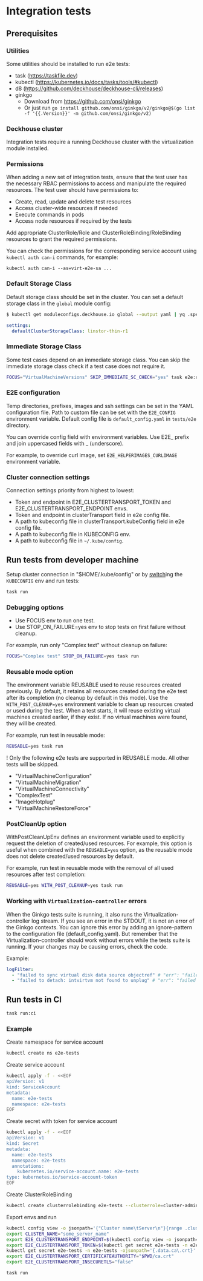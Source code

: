 # Integration tests

## Prerequisites

### Utilities

Some utilities should be installed to run e2e tests:

- task (https://taskfile.dev)
- kubectl (https://kubernetes.io/docs/tasks/tools/#kubectl)
- d8 (https://github.com/deckhouse/deckhouse-cli/releases)
- ginkgo
  - Download from https://github.com/onsi/ginkgo
  - Or just run `go install github.com/onsi/ginkgo/v2/ginkgo@$(go list -f '{{.Version}}' -m github.com/onsi/ginkgo/v2)`

### Deckhouse cluster

Integration tests require a running Deckhouse cluster with the virtualization module installed.

### Permissions

When adding a new set of integration tests, ensure that the test user has the necessary RBAC permissions to access and manipulate the required resources. The test user should have permissions to:

- Create, read, update and delete test resources
- Access cluster-wide resources if needed
- Execute commands in pods
- Access node resources if required by the tests

Add appropriate ClusterRole/Role and ClusterRoleBinding/RoleBinding resources to grant the required permissions.

You can check the permissions for the corresponding service account using `kubectl auth can-i` commands, for example:

```
kubectl auth can-i --as=virt-e2e-sa ...
```

### Default Storage Class

Default storage class should be set in the cluster. You can set a default storage class in the `global` module config:

```bash
$ kubectl get moduleconfigs.deckhouse.io global --output yaml | yq .spec
```
```yaml
settings:
  defaultClusterStorageClass: linstor-thin-r1
```

### Immediate Storage Class
Some test cases depend on an immediate storage class. You can skip the immediate storage class check if a test case does not require it.

```bash
FOCUS="VirtualMachineVersions" SKIP_IMMEDIATE_SC_CHECK="yes" task e2e:run
```

### E2E configuration

Temp directories, prefixes, images and ssh settings can be set in the
YAML configuration file.
Path to custom file can be set with the `E2E_CONFIG` environment variable.
Default config file is `default_config.yaml` in `tests/e2e` directory.

You can override config field with environment variables. Use E2E_ prefix and join uppercased fields with _ (underscore).

For example, to override curl image, set `E2E_HELPERIMAGES_CURLIMAGE` environment variable.

### Cluster connection settings

Connection settings priority from highest to lowest:

- Token and endpoint in E2E_CLUSTERTRANSPORT_TOKEN and E2E_CLUSTERTRANSPORT_ENDPOINT envs.
- Token and endpoint in clusterTransport field in e2e config file.
- A path to kubeconfig file in clusterTransport.kubeConfig field in e2e config file.
- A path to kubeconfig file in KUBECONFIG env.
- A path to kubeconfig file in `~/.kube/config`.


## Run tests from developer machine

Setup cluster connection in "$HOME/.kube/config" or by [switch](https://github.com/danielfoehrKn/kubeswitch)ing the `KUBECONFIG` env and run tests:

```bash
task run
```

### Debugging options

- Use FOCUS env to run one test.
- Use STOP_ON_FAILURE=yes env to stop tests on first failure without cleanup.

For example, run only "Complex text" without cleanup on failure:
```bash
FOCUS="Complex test" STOP_ON_FAILURE=yes task run
```

### Reusable mode option

The environment variable REUSABLE used to reuse resources created previously.
By default, it retains all resources created during the e2e test after its completion (no cleanup by default in this mode).
Use the `WITH_POST_CLEANUP=yes` environment variable to clean up resources created or used during the test.
When a test starts, it will reuse existing virtual machines created earlier, if they exist.
If no virtual machines were found, they will be created.

For example, run test in reusable mode:
```bash
REUSABLE=yes task run
```

! Only the following e2e tests are supported in REUSABLE mode. All other tests will be skipped.
- "VirtualMachineConfiguration"
- "VirtualMachineMigration"
- "VirtualMachineConnectivity"
- "ComplexTest"
- "ImageHotplug"
- "VirtualMachineRestoreForce"

### PostCleanUp option

WithPostCleanUpEnv defines an environment variable used to explicitly request the deletion of created/used resources.
For example, this option is useful when combined with the `REUSABLE=yes` option,
as the reusable mode does not delete created/used resources by default.

For example, run test in reusable mode with the removal of all used resources after test completion:
```bash
REUSABLE=yes WITH_POST_CLEANUP=yes task run
```

### Working with `Virtualization-controller` errors

When the Ginkgo tests suite is running, it also runs the Virtualization-controller log stream. If you see an error in the STDOUT, it is not an error of the Ginkgo contexts. You can ignore this error by adding an ignore-pattern to the configuration file (default_config.yaml). But remember that the Virtualization-controller should work without errors while the tests suite is running. If your changes may be causing errors, check the code.

Example:
```yaml
logFilter:
  - "failed to sync virtual disk data source objectref" # "err": "failed to sync virtual disk data source objectref: admission webhook \"datavolume-validate.cdi.kubevirt.io\" denied the request:  Destination PVC winwin/vd-win2022-8a136ef9-32d9-4ae3-a27f-e42e15c15f47 already exists"
  - "failed to detach: intvirtvm not found to unplug" # "err": "failed to detach: intvirtvm not found to unplug"
```

## Run tests in CI
```bash
task run:ci
```

### Example
Create namespace for service account
```bash
kubectl create ns e2e-tests
```
Create service account
```bash
kubectl apply -f - <<EOF
apiVersion: v1
kind: ServiceAccount
metadata:
  name: e2e-tests
  namespace: e2e-tests
EOF
```
Create secret with token for service account
```bash
kubectl apply -f - <<EOF
apiVersion: v1
kind: Secret
metadata:
  name: e2e-tests
  namespace: e2e-tests
  annotations:
    kubernetes.io/service-account.name: e2e-tests
type: kubernetes.io/service-account-token
EOF
```
Create ClusterRoleBinding 
```bash
kubectl create clusterrolebinding e2e-tests --clusterrole=cluster-admin --serviceaccount=e2e-tests:e2e-tests
```
Export envs and run
```bash
kubectl config view -o jsonpath='{"Cluster name\tServer\n"}{range .clusters[*]}{.name}{"\t"}{.cluster.server}{"\n"}{end}'
export CLUSTER_NAME="some_server_name"
export E2E_CLUSTERTRANSPORT_ENDPOINT=$(kubectl config view -o jsonpath="{.clusters[?(@.name==\"$CLUSTER_NAME\")].cluster.server}")
export E2E_CLUSTERTRANSPORT_TOKEN=$(kubectl get secret e2e-tests -n e2e-tests -ojsonpath='{.data.token}' | base64 -d)
kubectl get secret e2e-tests -n e2e-tests -ojsonpath='{.data.ca\.crt}' | base64 -d > ca.crt
export E2E_CLUSTERTRANSPORT_CERTIFICATEAUTHORITY="$PWD/ca.crt"
export E2E_CLUSTERTRANSPORT_INSECURETLS="false"

task run
```
